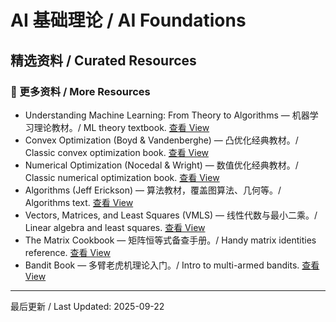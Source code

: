# AI 基础理论 / AI Foundations

## 精选资料 / Curated Resources

### 📄 更多资料 / More Resources

- Understanding Machine Learning: From Theory to Algorithms — 机器学习理论教材。/ ML theory textbook. [查看 View](../_library/understanding-machine-learning-theory-algorithms.pdf)
- Convex Optimization (Boyd & Vandenberghe) — 凸优化经典教材。/ Classic convex optimization book. [查看 View](../_library/bv_cvxbook.pdf)
- Numerical Optimization (Nocedal & Wright) — 数值优化经典教材。/ Classic numerical optimization book. [查看 View](../_library/NocedalJ.pdf)
- Algorithms (Jeff Erickson) — 算法教材，覆盖图算法、几何等。/ Algorithms text. [查看 View](../_library/Algorithms%20(Jeff%20Erickson)%20-%20Algorithms-JeffE.pdf)
- Vectors, Matrices, and Least Squares (VMLS) — 线性代数与最小二乘。/ Linear algebra and least squares. [查看 View](../_library/vmls.pdf)
- The Matrix Cookbook — 矩阵恒等式备查手册。/ Handy matrix identities reference. [查看 View](../_library/matrixcookbook.pdf)
- Bandit Book — 多臂老虎机理论入门。/ Intro to multi-armed bandits. [查看 View](../_library/Bandit%20-%20book.pdf)

---

最后更新 / Last Updated: 2025-09-22
